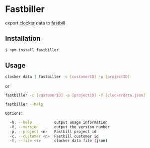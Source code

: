 # Fastbiller

export [clocker](https://github.com/substack/clocker) data to [fastbill](http://www.fastbill.com)

## Installation

```bash
$ npm install fastbiller
```

## Usage

```bash
clocker data | fastbiller -c [customerID] -p [projectID]
```

or

```bash
fastbiller -c [customerID] -p [projectID] -f [clockerdata.json]
```
    
```bash
fastbiller --help

Options:

  -h, --help          output usage information
  -V, --version       output the version number
  -p, --project <n>   Fastbill project id
  -c, --customer <n>  Fastbill customer id
  -f, --file <s>      clocker data file (json)
```